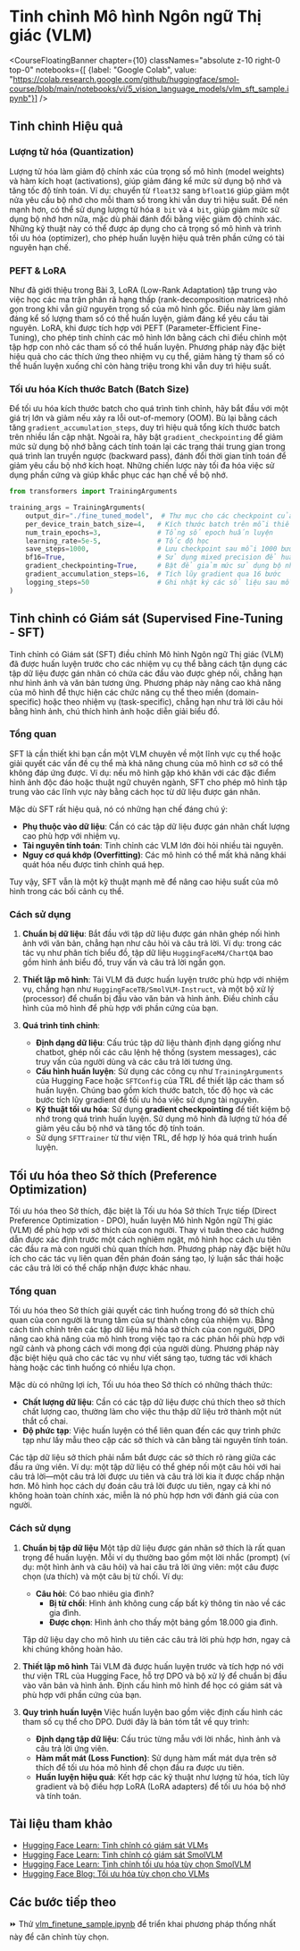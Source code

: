 # Tinh chỉnh Mô hình Ngôn ngữ Thị giác (VLM)

<CourseFloatingBanner chapter={10}
  classNames="absolute z-10 right-0 top-0"
  notebooks={[
    {label: "Google Colab", value: "https://colab.research.google.com/github/huggingface/smol-course/blob/main/notebooks/vi/5_vision_language_models/vlm_sft_sample.ipynb"}] />
## Tinh chỉnh Hiệu quả

### Lượng tử hóa (Quantization)

Lượng tử hóa làm giảm độ chính xác của trọng số mô hình (model weights) và hàm kích hoạt (activations), giúp giảm đáng kể mức sử dụng bộ nhớ và tăng tốc độ tính toán. Ví dụ: chuyển từ `float32` sang `bfloat16` giúp giảm một nửa yêu cầu bộ nhớ cho mỗi tham số trong khi vẫn duy trì hiệu suất. Để nén mạnh hơn, có thể sử dụng lượng tử hóa `8 bit` và `4 bit`, giúp giảm mức sử dụng bộ nhớ hơn nữa, mặc dù phải đánh đổi bằng việc giảm độ chính xác. Những kỹ thuật này có thể được áp dụng cho cả trọng số mô hình và trình tối ưu hóa (optimizer), cho phép huấn luyện hiệu quả trên phần cứng có tài nguyên hạn chế.

### PEFT & LoRA

Như đã giới thiệu trong Bài 3, LoRA (Low-Rank Adaptation) tập trung vào việc học các ma trận phân rã hạng thấp (rank-decomposition matrices) nhỏ gọn trong khi vẫn giữ nguyên trọng số của mô hình gốc. Điều này làm giảm đáng kể số lượng tham số có thể huấn luyện, giảm đáng kể yêu cầu tài nguyên. LoRA, khi được tích hợp với PEFT (Parameter-Efficient Fine-Tuning), cho phép tinh chỉnh các mô hình lớn bằng cách chỉ điều chỉnh một tập hợp con nhỏ các tham số có thể huấn luyện. Phương pháp này đặc biệt hiệu quả cho các thích ứng theo nhiệm vụ cụ thể, giảm hàng tỷ tham số có thể huấn luyện xuống chỉ còn hàng triệu trong khi vẫn duy trì hiệu suất.

### Tối ưu hóa Kích thước Batch (Batch Size)

Để tối ưu hóa kích thước batch cho quá trình tinh chỉnh, hãy bắt đầu với một giá trị lớn và giảm nếu xảy ra lỗi out-of-memory (OOM). Bù lại bằng cách tăng `gradient_accumulation_steps`, duy trì hiệu quả tổng kích thước batch trên nhiều lần cập nhật. Ngoài ra, hãy bật `gradient_checkpointing` để giảm mức sử dụng bộ nhớ bằng cách tính toán lại các trạng thái trung gian trong quá trình lan truyền ngược (backward pass), đánh đổi thời gian tính toán để giảm yêu cầu bộ nhớ kích hoạt. Những chiến lược này tối đa hóa việc sử dụng phần cứng và giúp khắc phục các hạn chế về bộ nhớ.

```python
from transformers import TrainingArguments

training_args = TrainingArguments(
    output_dir="./fine_tuned_model",  # Thư mục cho các checkpoint của mô hình
    per_device_train_batch_size=4,   # Kích thước batch trên mỗi thiết bị (GPU/TPU)
    num_train_epochs=3,              # Tổng số epoch huấn luyện
    learning_rate=5e-5,              # Tốc độ học
    save_steps=1000,                 # Lưu checkpoint sau mỗi 1000 bước
    bf16=True,                       # Sử dụng mixed precision để huấn luyện
    gradient_checkpointing=True,     # Bật để giảm mức sử dụng bộ nhớ kích hoạt
    gradient_accumulation_steps=16,  # Tích lũy gradient qua 16 bước
    logging_steps=50                 # Ghi nhật ký các số liệu sau mỗi 50 bước
)
```

## **Tinh chỉnh có Giám sát (Supervised Fine-Tuning - SFT)**

Tinh chỉnh có Giám sát (SFT) điều chỉnh Mô hình Ngôn ngữ Thị giác (VLM) đã được huấn luyện trước cho các nhiệm vụ cụ thể bằng cách tận dụng các tập dữ liệu được gán nhãn có chứa các đầu vào được ghép nối, chẳng hạn như hình ảnh và văn bản tương ứng. Phương pháp này nâng cao khả năng của mô hình để thực hiện các chức năng cụ thể theo miền (domain-specific) hoặc theo nhiệm vụ (task-specific), chẳng hạn như trả lời câu hỏi bằng hình ảnh, chú thích hình ảnh hoặc diễn giải biểu đồ.

### **Tổng quan**

SFT là cần thiết khi bạn cần một VLM chuyên về một lĩnh vực cụ thể hoặc giải quyết các vấn đề cụ thể mà khả năng chung của mô hình cơ sở có thể không đáp ứng được. Ví dụ: nếu mô hình gặp khó khăn với các đặc điểm hình ảnh độc đáo hoặc thuật ngữ chuyên ngành, SFT cho phép mô hình tập trung vào các lĩnh vực này bằng cách học từ dữ liệu được gán nhãn.

Mặc dù SFT rất hiệu quả, nó có những hạn chế đáng chú ý:

- **Phụ thuộc vào dữ liệu**: Cần có các tập dữ liệu được gán nhãn chất lượng cao phù hợp với nhiệm vụ.
- **Tài nguyên tính toán**: Tinh chỉnh các VLM lớn đòi hỏi nhiều tài nguyên.
- **Nguy cơ quá khớp (Overfitting)**: Các mô hình có thể mất khả năng khái quát hóa nếu được tinh chỉnh quá hẹp.

Tuy vậy, SFT vẫn là một kỹ thuật mạnh mẽ để nâng cao hiệu suất của mô hình trong các bối cảnh cụ thể.

### **Cách sử dụng**

1. **Chuẩn bị dữ liệu**: Bắt đầu với tập dữ liệu được gán nhãn ghép nối hình ảnh với văn bản, chẳng hạn như câu hỏi và câu trả lời. Ví dụ: trong các tác vụ như phân tích biểu đồ, tập dữ liệu `HuggingFaceM4/ChartQA` bao gồm hình ảnh biểu đồ, truy vấn và câu trả lời ngắn gọn.

2. **Thiết lập mô hình**: Tải VLM đã được huấn luyện trước phù hợp với nhiệm vụ, chẳng hạn như `HuggingFaceTB/SmolVLM-Instruct`, và một bộ xử lý (processor) để chuẩn bị đầu vào văn bản và hình ảnh. Điều chỉnh cấu hình của mô hình để phù hợp với phần cứng của bạn.

3. **Quá trình tinh chỉnh**:
   - **Định dạng dữ liệu**: Cấu trúc tập dữ liệu thành định dạng giống như chatbot, ghép nối các câu lệnh hệ thống (system messages), các truy vấn của người dùng và các câu trả lời tương ứng.
   - **Cấu hình huấn luyện**: Sử dụng các công cụ như `TrainingArguments` của Hugging Face hoặc `SFTConfig` của TRL để thiết lập các tham số huấn luyện. Chúng bao gồm kích thước batch, tốc độ học và các bước tích lũy gradient để tối ưu hóa việc sử dụng tài nguyên.
   - **Kỹ thuật tối ưu hóa**: Sử dụng **gradient checkpointing** để tiết kiệm bộ nhớ trong quá trình huấn luyện. Sử dụng mô hình đã lượng tử hóa để giảm yêu cầu bộ nhớ và tăng tốc độ tính toán.
   - Sử dụng `SFTTrainer` từ thư viện TRL, để hợp lý hóa quá trình huấn luyện.

## Tối ưu hóa theo Sở thích (Preference Optimization)

Tối ưu hóa theo Sở thích, đặc biệt là Tối ưu hóa Sở thích Trực tiếp (Direct Preference Optimization - DPO), huấn luyện Mô hình Ngôn ngữ Thị giác (VLM) để phù hợp với sở thích của con người. Thay vì tuân theo các hướng dẫn được xác định trước một cách nghiêm ngặt, mô hình học cách ưu tiên các đầu ra mà con người chủ quan thích hơn. Phương pháp này đặc biệt hữu ích cho các tác vụ liên quan đến phán đoán sáng tạo, lý luận sắc thái hoặc các câu trả lời có thể chấp nhận được khác nhau.

### **Tổng quan**

Tối ưu hóa theo Sở thích giải quyết các tình huống trong đó sở thích chủ quan của con người là trung tâm của sự thành công của nhiệm vụ. Bằng cách tinh chỉnh trên các tập dữ liệu mã hóa sở thích của con người, DPO nâng cao khả năng của mô hình trong việc tạo ra các phản hồi phù hợp với ngữ cảnh và phong cách với mong đợi của người dùng. Phương pháp này đặc biệt hiệu quả cho các tác vụ như viết sáng tạo, tương tác với khách hàng hoặc các tình huống có nhiều lựa chọn.

Mặc dù có những lợi ích, Tối ưu hóa theo Sở thích có những thách thức:

- **Chất lượng dữ liệu**: Cần có các tập dữ liệu được chú thích theo sở thích chất lượng cao, thường làm cho việc thu thập dữ liệu trở thành một nút thắt cổ chai.
- **Độ phức tạp**: Việc huấn luyện có thể liên quan đến các quy trình phức tạp như lấy mẫu theo cặp các sở thích và cân bằng tài nguyên tính toán.

Các tập dữ liệu sở thích phải nắm bắt được các sở thích rõ ràng giữa các đầu ra ứng viên. Ví dụ: một tập dữ liệu có thể ghép nối một câu hỏi với hai câu trả lời—một câu trả lời được ưu tiên và câu trả lời kia ít được chấp nhận hơn. Mô hình học cách dự đoán câu trả lời được ưu tiên, ngay cả khi nó không hoàn toàn chính xác, miễn là nó phù hợp hơn với đánh giá của con người.

### **Cách sử dụng**

1. **Chuẩn bị tập dữ liệu**
   Một tập dữ liệu được gán nhãn sở thích là rất quan trọng để huấn luyện. Mỗi ví dụ thường bao gồm một lời nhắc (prompt) (ví dụ: một hình ảnh và câu hỏi) và hai câu trả lời ứng viên: một câu được chọn (ưa thích) và một câu bị từ chối. Ví dụ:

   - **Câu hỏi**: Có bao nhiêu gia đình?
     - **Bị từ chối**: Hình ảnh không cung cấp bất kỳ thông tin nào về các gia đình.
     - **Được chọn**: Hình ảnh cho thấy một bảng gồm 18.000 gia đình.

   Tập dữ liệu dạy cho mô hình ưu tiên các câu trả lời phù hợp hơn, ngay cả khi chúng không hoàn hảo.

2. **Thiết lập mô hình**
   Tải VLM đã được huấn luyện trước và tích hợp nó với thư viện TRL của Hugging Face, hỗ trợ DPO và bộ xử lý để chuẩn bị đầu vào văn bản và hình ảnh. Định cấu hình mô hình để học có giám sát và phù hợp với phần cứng của bạn.

3. **Quy trình huấn luyện**
   Việc huấn luyện bao gồm việc định cấu hình các tham số cụ thể cho DPO. Dưới đây là bản tóm tắt về quy trình:

   - **Định dạng tập dữ liệu**: Cấu trúc từng mẫu với lời nhắc, hình ảnh và câu trả lời ứng viên.
   - **Hàm mất mát (Loss Function)**: Sử dụng hàm mất mát dựa trên sở thích để tối ưu hóa mô hình để chọn đầu ra được ưu tiên.
   - **Huấn luyện hiệu quả**: Kết hợp các kỹ thuật như lượng tử hóa, tích lũy gradient và bộ điều hợp LoRA (LoRA adapters) để tối ưu hóa bộ nhớ và tính toán.

## Tài liệu tham khảo

- [Hugging Face Learn: Tinh chỉnh có giám sát VLMs](https://huggingface.co/learn/cookbook/fine_tuning_vlm_trl)
- [Hugging Face Learn: Tinh chỉnh có giám sát SmolVLM](https://huggingface.co/learn/cookbook/fine_tuning_smol_vlm_sft_trl)
- [Hugging Face Learn: Tinh chỉnh tối ưu hóa tùy chọn SmolVLM](https://huggingface.co/learn/cookbook/fine_tuning_vlm_dpo_smolvlm_instruct)
- [Hugging Face Blog: Tối ưu hóa tùy chọn cho VLMs](https://huggingface.co/blog/dpo_vlm)

## Các bước tiếp theo

⏩ Thử [vlm_finetune_sample.ipynb](../../../notebooks/vi/5_vision_language_models/vlm_finetune_sample.ipynb) để triển khai phương pháp thống nhất này để căn chỉnh tùy chọn.
